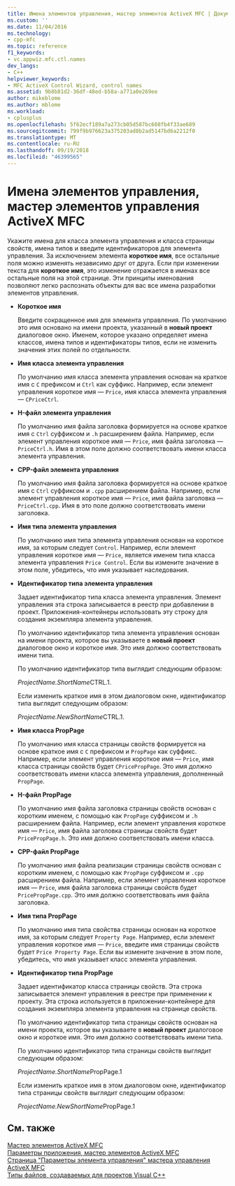 ```yaml
---
title: Имена элементов управления, мастер элементов ActiveX MFC | Документация Майкрософт
ms.custom: ''
ms.date: 11/04/2016
ms.technology:
- cpp-mfc
ms.topic: reference
f1_keywords:
- vc.appwiz.mfc.ctl.names
dev_langs:
- C++
helpviewer_keywords:
- MFC ActiveX Control Wizard, control names
ms.assetid: 9b8b81d2-36df-48ed-b58a-a771a0e269ee
author: mikeblome
ms.author: mblome
ms.workload:
- cplusplus
ms.openlocfilehash: 5f62ecf189a7a273cb05d587bc608fb4f33ae689
ms.sourcegitcommit: 799f9b976623a375203ad8b2ad5147bd6a2212f0
ms.translationtype: MT
ms.contentlocale: ru-RU
ms.lasthandoff: 09/19/2018
ms.locfileid: "46399565"
---
```

# <a name="control-names-mfc-activex-control-wizard"></a>Имена элементов управления, мастер элементов управления ActiveX MFC

Укажите имена для класса элемента управления и класса страницы свойств, имена типов и введите идентификаторов для элемента управления. За исключением элемента **короткое имя**, все остальные поля можно изменять независимо друг от друга. Если при изменении текста для **короткое имя**, это изменение отражается в именах все остальные поля на этой странице. Эти принципы именования позволяют легко распознать объекты для вас все имена разработки элементов управления.

- **Короткое имя**

   Введите сокращенное имя для элемента управления. По умолчанию это имя основано на имени проекта, указанный в **новый проект** диалоговое окно. Именем, которое указано определяет имена классов, имена типов и идентификаторы типов, если не изменить значения этих полей по отдельности.

- **Имя класса элемента управления**

   По умолчанию имя класса элемента управления основан на краткое имя с `C` префиксом и `Ctrl` как суффикс. Например, если элемент управления короткое имя — `Price`, имя класса элемента управления — `CPriceCtrl`.

- **H-файл элемента управления**

   По умолчанию имя файла заголовка формируется на основе краткое имя с `Ctrl` суффиксом и `.h` расширением файла. Например, если элемент управления короткое имя — `Price`, имя файла заголовка — `PriceCtrl.h`. Имя в этом поле должно соответствовать имени класса элемента управления.

- **CPP-файл элемента управления**

   По умолчанию имя файла заголовка формируется на основе краткое имя с `Ctrl` суффиксом и `.cpp` расширением файла. Например, если элемент управления короткое имя — `Price`, имя файла заголовка — `PriceCtrl.cpp`. Имя в это поле должно соответствовать имени заголовка.

- **Имя типа элемента управления**

   По умолчанию имя типа элемента управления основан на короткое имя, за которым следует `Control`. Например, если элемент управления короткое имя — `Price`, является именем типа класса элемента управления `Price Control`. Если вы измените значение в этом поле, убедитесь, что имя указывает наследования.

- **Идентификатор типа элемента управления**

   Задает идентификатор типа класса элемента управления. Элемент управления эта строка записывается в реестр при добавлении в проект. Приложения-контейнеры использовать эту строку для создания экземпляра элемента управления.

   По умолчанию идентификатор типа элемента управления основан на имени проекта, которое вы указываете в **новый проект** диалоговое окно и короткое имя. Это имя должно соответствовать имени типа.

   По умолчанию идентификатор типа выглядит следующим образом:

   *ProjectName.ShortName*CTRL.1.

   Если изменить краткое имя в этом диалоговом окне, идентификатор типа выглядит следующим образом:

   *ProjectName.NewShortName*CTRL.1.

- **Имя класса PropPage**

   По умолчанию имя класса страницы свойств формируется на основе краткое имя с `C` префиксом и `PropPage` как суффикс. Например, если элемент управления короткое имя — `Price`, имя класса страницы свойств будет `CPricePropPage`. Это имя должно соответствовать имени класса элемента управления, дополненный `PropPage`.

- **H-файл PropPage**

   По умолчанию имя файла заголовка страницы свойств основан с коротким именем, с помощью как `PropPage` суффиксом и `.h` расширением файла. Например, если элемент управления короткое имя — `Price`, имя файла заголовка страницы свойств будет `PricePropPage.h`. Это имя должно соответствовать имени класса.

- **CPP-файл PropPage**

   По умолчанию имя файла реализации страницы свойств основан с коротким именем, с помощью как `PropPage` суффиксом и `.cpp` расширением файла. Например, если элемент управления короткое имя — `Price`, имя файла заголовка страницы свойств будет `PricePropPage.cpp`. Это имя должно соответствовать имя файла заголовка.

- **Имя типа PropPage**

   По умолчанию имя типа свойства страницы основан на короткое имя, за которым следует `Property Page`. Например, если элемент управления короткое имя — `Price`, введите имя страницы свойств будет `Price Property Page`. Если вы измените значение в этом поле, убедитесь, что имя указывает класс элемента управления.

- **Идентификатор типа PropPage**

   Задает идентификатор класса страницы свойств. Эта строка записывается элемент управления в реестре при применении к проекту. Эта строка используется в приложении-контейнере для создания экземпляра элемента управления на странице свойств.

   По умолчанию идентификатор типа страницы свойств основан на имени проекта, которое вы указываете в **новый проект** диалоговое окно и короткое имя. Это имя должно соответствовать имени типа.

   По умолчанию идентификатор типа страницы свойств выглядит следующим образом:

   *ProjectName.ShortName*PropPage.1

   Если изменить краткое имя в этом диалоговом окне, идентификатор типа страницы свойств выглядит следующим образом:

   *ProjectName.NewShortName*PropPage.1

## <a name="see-also"></a>См. также

[Мастер элементов ActiveX MFC](../../mfc/reference/mfc-activex-control-wizard.md)<br/>
[Параметры приложения, мастер элементов ActiveX MFC](../../mfc/reference/application-settings-mfc-activex-control-wizard.md)<br/>
[Страница "Параметры элемента управления" мастера управления ActiveX MFC](../../mfc/reference/control-settings-mfc-activex-control-wizard.md)<br/>
[Типы файлов, создаваемых для проектов Visual C++](../../ide/file-types-created-for-visual-cpp-projects.md)

